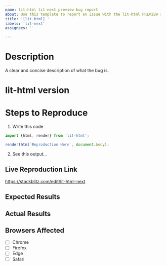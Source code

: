 ```yaml
---
name: lit-html lit-next preview bug report
about: Use this template to report an issue with the lit-html PREVIEW release (lit-html@next-major)
title: '[lit-html] '
labels: 'lit-next'
assignees: ''

---
```


<!--
Please read our contribution guidelines:
  https://github.com/Polymer/lit-html/blob/master/CONTRIBUTING.md#filing-issues
-->

# Description
A clear and concise description of what the bug is.

# lit-html version

<!-- Check window.litHtmlVersions or npm ls lit-html -->

# Steps to Reproduce

1. Write this code

```ts
import {html, render} from 'lit-html';

render(html`Reproduction Here`, document.body);
```

2. See this output...

## Live Reproduction Link
<!-- Please create a live reproduction on StackBlitz by forking this project: -->
https://stackblitz.com/edit/lit-html-next

## Expected Results
<!-- A clear and concise description of what you expected to happen. -->

## Actual Results
<!-- Example: Error is thrown -->

## Browsers Affected
<!-- Check all that apply -->
- [ ] Chrome
- [ ] Firefox
- [ ] Edge
- [ ] Safari
